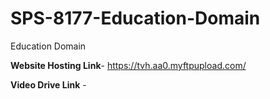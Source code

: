 # SPS-8177-Education-Domain
Education Domain


**Website Hosting Link**-   https://tvh.aa0.myftpupload.com/


**Video Drive Link** - 
